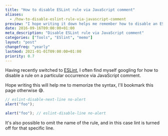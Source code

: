 ```yaml
---
title: "How to disable ESLint rule via JavaScript comment"
aliases:
  - /how-to-disable-eslint-rule-via-javascript-comment
preview: "I hope writing it down helps me remember how to disable an ESLint rule via comment."
date: 2016-09-16T09:00:00+01:00
meta_description: "Disable ESLint rule via JavaScript comment"
categories: ["Tools", "ESlint", "memo"]
layout: "post"
changefreq: "yearly"
lastmod: 2021-01-01T09:00:00+01:00
priority: 0.7
---
```


Having recently switched to [ESLint](http://eslint.org/), I often find myself googling for how to disable a rule on a particular occurrence via JavaScript comment.

Hope writing this will help me to memorize the syntax, I'll bookmark this page otherwise 😅.

```js
// eslint-disable-next-line no-alert
alert("foo");

alert("foo"); // eslint-disable-line no-alert
```

It's also possible to omit the name of the rule, and in this case lint is turned off for that specific line.
